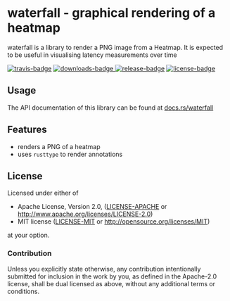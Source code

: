 # waterfall - graphical rendering of a heatmap

waterfall is a library to render a PNG image from a Heatmap. It is expected to be useful in visualising latency measurements over time

[![travis-badge][]][travis] [![downloads-badge][] ![release-badge][]][crate] [![license-badge][]](#license)

[travis-badge]: https://img.shields.io/travis/brayniac/waterfall/master.svg
[downloads-badge]: https://img.shields.io/crates/d/waterfall.svg
[release-badge]: https://img.shields.io/crates/v/waterfall.svg
[license-badge]: https://img.shields.io/crates/l/waterfall.svg
[travis]: https://travis-ci.org/brayniac/waterfall
[crate]: https://crates.io/crates/waterfall
[Cargo]: https://github.com/rust-lang/cargo

## Usage

The API documentation of this library can be found at
[docs.rs/waterfall](https://docs.rs/waterfall/)

## Features

* renders a PNG of a heatmap
* uses `rusttype` to render annotations

## License

Licensed under either of

 * Apache License, Version 2.0, ([LICENSE-APACHE](LICENSE-APACHE) or http://www.apache.org/licenses/LICENSE-2.0)
 * MIT license ([LICENSE-MIT](LICENSE-MIT) or http://opensource.org/licenses/MIT)

at your option.

### Contribution

Unless you explicitly state otherwise, any contribution intentionally
submitted for inclusion in the work by you, as defined in the Apache-2.0
license, shall be dual licensed as above, without any additional terms or
conditions.
